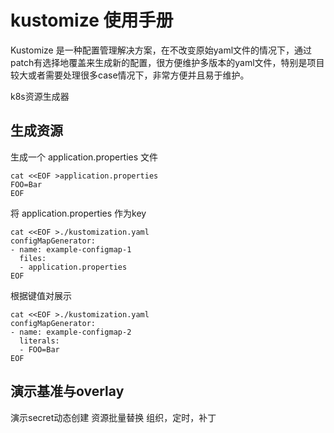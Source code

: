 # kustomize 使用手册
Kustomize 是一种配置管理解决方案，在不改变原始yaml文件的情况下，通过patch有选择地覆盖来生成新的配置，很方便维护多版本的yaml文件，特别是项目较大或者需要处理很多case情况下，非常方便并且易于维护。

k8s资源生成器

## 生成资源

生成一个  application.properties 文件
```
cat <<EOF >application.properties
FOO=Bar
EOF
```

将 application.properties 作为key
```
cat <<EOF >./kustomization.yaml
configMapGenerator:
- name: example-configmap-1
  files:
  - application.properties
EOF
```
根据键值对展示

```
cat <<EOF >./kustomization.yaml
configMapGenerator:
- name: example-configmap-2
  literals:
  - FOO=Bar
EOF
```

## 演示基准与overlay

演示secret动态创建
资源批量替换
组织，定时，补丁

